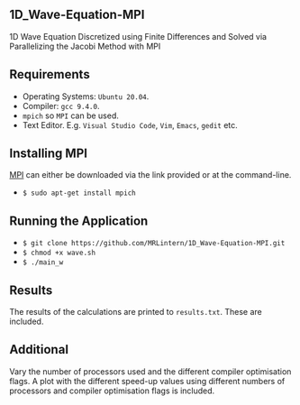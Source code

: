 ## 1D_Wave-Equation-MPI
1D Wave Equation Discretized using Finite Differences and Solved via Parallelizing the Jacobi Method with MPI

## Requirements

* Operating Systems: `Ubuntu 20.04`.
* Compiler: `gcc 9.4.0`.
* `mpich` so `MPI` can be used.
* Text Editor. E.g. `Visual Studio Code`, `Vim`, `Emacs`, `gedit` etc.

## Installing MPI

[MPI](https://www.mpich.org/) can either be downloaded via the link provided or at the command-line.

* `$ sudo apt-get install mpich`

## Running the Application

* `$ git clone https://github.com/MRLintern/1D_Wave-Equation-MPI.git`
* `$ chmod +x wave.sh`
* `$ ./main_w`

## Results

The results of the calculations are printed to `results.txt`. These are included.

## Additional

Vary the number of processors used and the different compiler optimisation flags. 
A plot with the different speed-up values using different numbers of processors and compiler optimisation flags is included.
